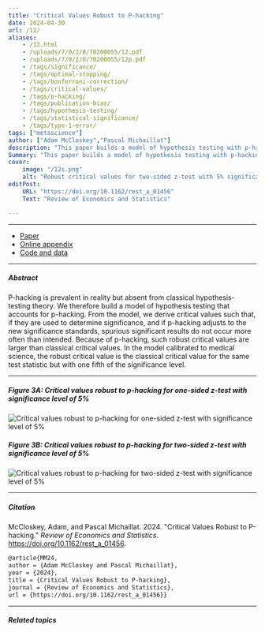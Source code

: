 ```yaml
---
title: "Critical Values Robust to P-hacking" 
date: 2024-04-30
url: /12/
aliases:
    - /12.html
    - /uploads/7/0/2/0/70200055/12.pdf
    - /uploads/7/0/2/0/70200055/12p.pdf
    - /tags/significance/
    - /tags/optimal-stopping/
    - /tags/bonferroni-correction/
    - /tags/critical-values/
    - /tags/p-hacking/
    - /tags/publication-bias/
    - /tags/hypothesis-testing/
    - /tags/statistical-significance/
    - /tags/type-1-error/
tags: ["metascience"]
author: ["Adam McCloskey","Pascal Michaillat"]
description: "This paper builds a model of hypothesis testing with p-hacking and gives critical values that are robust to by p-hacking. Published in REStat, 2024." 
Summary: "This paper builds a model of hypothesis testing with p-hacking and gives critical values that correct the inflated type 1 error rate caused by p-hacking. As a rule of thumb, such robust critical values are classical critical values with one fifth of the significance level."
cover:
    image: "/12s.png"
    alt: "Robust critical values for two-sided z-test with 5% significance"
editPost:
    URL: "https://doi.org/10.1162/rest_a_01456"
    Text: "Review of Economics and Statistics"

---
```


---

+ [Paper](/12.pdf)
+ [Online appendix](/12a.pdf)
+ [Code and data](https://github.com/pmichaillat/p-hacking)

---

##### Abstract

P-hacking is prevalent in reality but absent from classical hypothesis-testing theory. We therefore build a model of hypothesis testing that accounts for p-hacking. From the model, we derive critical values such that, if they are used to determine significance, and if p-hacking adjusts to the new significance standards, spurious significant results do not occur more often than intended. Because of p-hacking, such robust critical values are larger than classical critical values. In the model calibrated to medical science, the robust critical value is the classical critical value for the same test statistic but with one fifth of the significance level.

---

##### Figure 3A: Critical values robust to p-hacking for one-sided z-test with significance level of 5%

![Critical values robust to p-hacking for one-sided z-test with significance level of 5%](/12a.png)

##### Figure 3B: Critical values robust to p-hacking for two-sided z-test with significance level of 5%

![Critical values robust to p-hacking for two-sided z-test with significance level of 5%](/12b.png)

---

##### Citation

McCloskey, Adam, and Pascal Michaillat. 2024. "Critical Values Robust to P-hacking." *Review of Economics and Statistics*. https://doi.org/10.1162/rest_a_01456.

```latex
@article{MM24,
author = {Adam McCloskey and Pascal Michaillat},
year = {2024},
title = {Critical Values Robust to P-hacking},
journal = {Review of Economics and Statistics},
url = {https://doi.org/10.1162/rest_a_01456}}
```

---

##### Related topics
